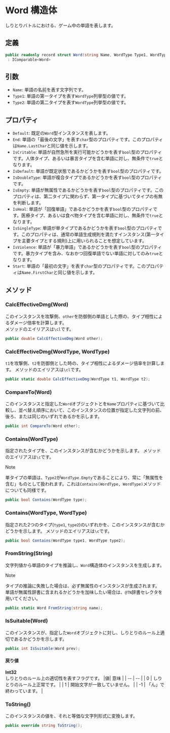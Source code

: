 # Word 構造体
しりとりバトルにおける、ゲーム中の単語を表します。

## 定義
```csharp
public readonly record struct Word(string Name, WordType Type1, WordType Type2)
 : IComparable<Word>
```
## 引数
- `Name`: 単語の名前を表す文字列です。
- `Type1`: 単語の第一タイプを表す`WordType`列挙型の値です。
- `Type2`: 単語の第二タイプを表す`WordType`列挙型の値です。
## プロパティ
- `Default`: 既定の`Word`型インスタンスを表します。
- `End`: 単語の「最後の文字」を表す`char`型のプロパティです。このプロパティは`Name.LastChar`と同じ値を示します。
- `IsCritable`: 単語が自然急所を実行可能かどうかを表す`bool`型のプロパティです。人体タイプ、あるいは暴言タイプを含む単語に対し、無条件で`true`となります。
- `IsDefault`: 単語が既定状態であるかどうかを表す`bool`型のプロパティです。
- `IsDoubleType`: 単語が複合タイプであるかどうかを表す`bool`型のプロパティです。
- `IsEmpty`: 単語が無属性であるかどうかを表す`bool`型のプロパティです。このプロパティは、第二タイプに関わらず、第一タイプに基づいてタイプの有無を判断します。
- `IsHeal`: 単語が「回復単語」であるかどうかを表す`bool`型のプロパティです。医療タイプ、あるいは食べ物タイプを含む単語に対し、無条件で`true`となります。
- `IsSingleType`: 単語が単タイプであるかどうかを表す`bool`型のプロパティです。このプロパティは、通常の単語生成規則を満たすインスタンス(第一タイプを主要タイプとする規則)上に用いられることを想定しています。
- `IsViolence`: 単語が「暴力単語」であるかどうかを表す`bool`型のプロパティです。暴力タイプを含み、なおかつ回復単語でない単語に対してのみ`true`となります。
- `Start`: 単語の「最初の文字」を表す`char`型のプロパティです。このプロパティは`Name.FirstChar`と同じ値を示します。
## メソッド
### CalcEffectiveDmg(Word)
このインスタンスを攻撃側、`other`を防御側の単語とした際の、タイプ相性によるダメージ倍率を計算します。  
メソッドのエイリアスは`\cl`です。
```csharp
public double CalcEffectiveDmg(Word other);
```
### CalcEffectiveDmg(WordType, WordType)
`t1`を攻撃側、`t2`を防御側とした時の、タイプ相性によるダメージ倍率を計算します。
メソッドのエイリアスは`\cl`です。
```csharp
public static double CalcEffectiveDmg(WordType t1, WordType t2);
```
### CompareTo(Word)
このインスタンスと指定した`Word`オブジェクトとを`Name`プロパティに基づいて比較し、並べ替え順序において、このインスタンスの位置が指定した文字列の前、後ろ、または同じのいずれであるかを示します。
```csharp
public int CompareTo(Word other);
```
### Contains(WordType)
指定されたタイプを、このインスタンスが含むかどうかを示します。
メソッドのエイリアスは`\c`です。
> [!NOTE]
> 単タイプの単語は、`Type2`が`WordType.Empty`であることにより、常に「無属性を含む」ものとして扱われます。これは`Contains(WordType, WordType)`メソッドについても同様です。
```csharp
public bool Contains(WordType type);
```
### Contains(WordType, WordType)
指定された2つのタイプ(`type1`, `type2`)のいずれかを、このインスタンスが含むかどうかを示します。
メソッドのエイリアスは`\c`です。
```csharp
public bool Contains(WordType type1, WordType type2);
```
### FromString(String)
文字列値から単語のタイプを推論し、`Word`構造体のインスタンスを生成します。
> [!NOTE]
> タイプの推論に失敗した場合は、必ず無属性のインスタンスが生成されます。  
> 単語が無属性辞書に含まれるかどうかを加味したい場合は、`@TN`辞書セレクタを用いてください。
```csharp
public static Word FromString(string name);
```
### IsSuitable(Word)
このインスタンスが、指定した`Word`オブジェクトに対し、しりとりのルール上適切であるかどうかを示します。
```csharp
public int IsSuitable(Word prev);
```
#### 戻り値
**Int32**  
しりとりのルール上の適切性を表すフラグです。
|値| 意味 |
| -- | -- |
| 0 | しりとりのルール上正常です。 |
| 1 | 開始文字が一致していません。 |
| -1 | 「ん」で終わっています。 |

### ToString()
このインスタンスの値を、それと等価な文字列形式に変換します。
```csharp
public override string ToString();
```
